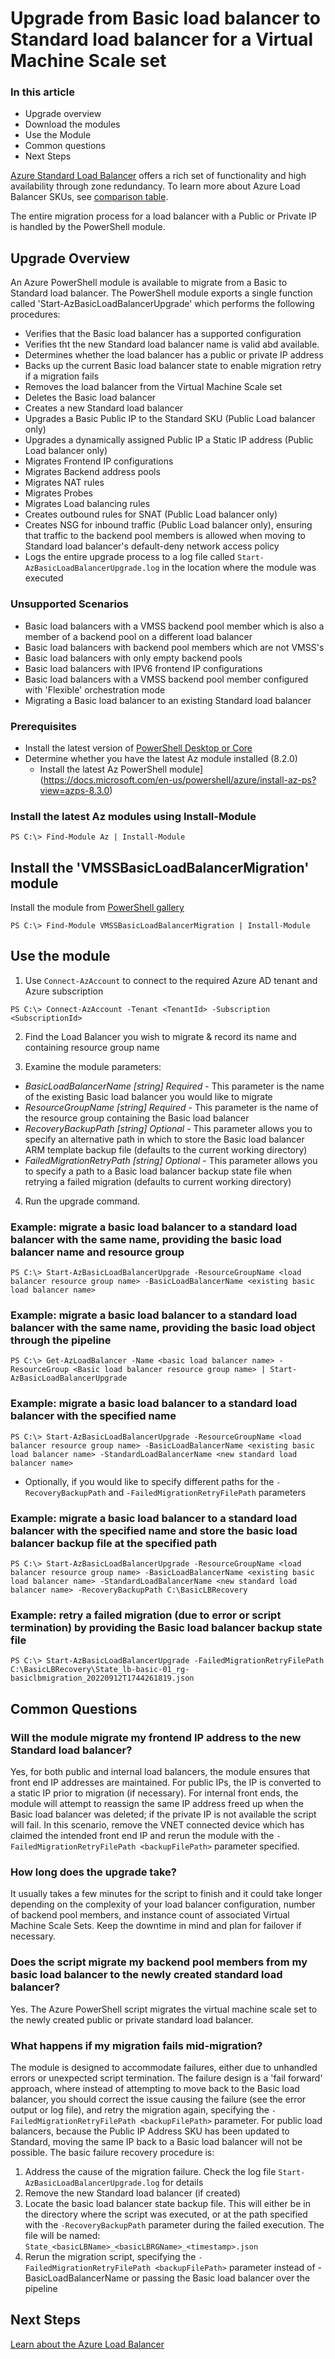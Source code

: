 # Upgrade from Basic load balancer to Standard load balancer for a Virtual Machine Scale set

### In this article
  - Upgrade overview
  - Download the modules
  - Use the Module
  - Common questions
  - Next Steps

[Azure Standard Load Balancer](https://docs.microsoft.com/en-us/azure/load-balancer/load-balancer-overview) offers a rich set of functionality and high availability through zone redundancy. To learn more about Azure Load Balancer SKUs, see [comparison table](https://docs.microsoft.com/en-us/azure/load-balancer/skus#skus).

The entire migration process for a load balancer with a Public or Private IP is handled by the PowerShell module. 

## Upgrade Overview

An Azure PowerShell module is available to migrate from a Basic to Standard load balancer. The PowerShell module exports a single function called 'Start-AzBasicLoadBalancerUpgrade' which performs the following procedures:

- Verifies that the Basic load balancer has a supported configuration
- Verifies tht the new Standard load balancer name is valid abd available.
- Determines whether the load balancer has a public or private IP address
- Backs up the current Basic load balancer state to enable migration retry if a migration fails
- Removes the load balancer from the Virtual Machine Scale set
- Deletes the Basic load balancer
- Creates a new Standard load balancer 
- Upgrades a Basic Public IP to the Standard SKU (Public Load balancer only)
- Upgrades a dynamically assigned Public IP a Static IP address (Public Load balancer only)
- Migrates Frontend IP configurations
- Migrates Backend address pools
- Migrates NAT rules
- Migrates Probes
- Migrates Load balancing rules
- Creates outbound rules for SNAT (Public Load balancer only)
- Creates NSG for inbound traffic (Public Load balancer only), ensuring that traffic to the backend pool members is allowed when moving to Standard load balancer's default-deny network access policy
- Logs the entire upgrade process to a log file called `Start-AzBasicLoadBalancerUpgrade.log` in the location where the module was executed

### Unsupported Scenarios

- Basic load balancers with a VMSS backend pool member which is also a member of a backend pool on a different load balancer
- Basic load balancers with backend pool members which are not VMSS's
- Basic load balancers with only empty backend pools
- Basic load balancers with IPV6 frontend IP configurations
- Basic load balancers with a VMSS backend pool member configured with 'Flexible' orchestration mode
- Migrating a Basic load balancer to an existing Standard load balancer

### Prerequisites

- Install the latest version of [PowerShell Desktop or Core ](https://docs.microsoft.com/en-us/powershell/scripting/install/installing-powershell?view=powershell-7.2)
- Determine whether you have the latest Az module installed (8.2.0)
  - Install the latest Az PowerShell module](https://docs.microsoft.com/en-us/powershell/azure/install-az-ps?view=azps-8.3.0)

### Install the latest Az modules using Install-Module

```
PS C:\> Find-Module Az | Install-Module
```

## Install the 'VMSSBasicLoadBalancerMigration' module

Install the module from [PowerShell gallery](https://www.powershellgallery.com/packages/AzureVMSSLoadBalancerUpgrade/0.1.0)

```
PS C:\> Find-Module VMSSBasicLoadBalancerMigration | Install-Module
```

## Use the module

1. Use `Connect-AzAccount` to connect to the required Azure AD tenant and Azure subscription 

```
PS C:\> Connect-AzAccount -Tenant <TenantId> -Subscription <SubscriptionId> 
```

2. Find the Load Balancer you wish to migrate & record its name and containing resource group name

3. Examine the module parameters:
- *BasicLoadBalancerName [string] Required* - This parameter is the name of the existing Basic load balancer you would like to migrate
- *ResourceGroupName [string] Required* - This parameter is the name of the resource group containing the Basic load balancer
- *RecoveryBackupPath [string] Optional* - This parameter allows you to specify an alternative path in which to store the Basic load balancer ARM template backup file (defaults to the current working directory)
- *FailedMigrationRetryPath [string] Optional* - This parameter allows you to specify a path to a Basic load balancer backup state file when retrying a failed migration (defaults to current working directory)

4. Run the upgrade command.

### Example: migrate a basic load balancer to a standard load balancer with the same name, providing the basic load balancer name and resource group
```
PS C:\> Start-AzBasicLoadBalancerUpgrade -ResourceGroupName <load balancer resource group name> -BasicLoadBalancerName <existing basic load balancer name>
```


###  Example: migrate a basic load balancer to a standard load balancer with the same name, providing the basic load object through the pipeline
```
PS C:\> Get-AzLoadBalancer -Name <basic load balancer name> -ResourceGroup <Basic load balancer resource group name> | Start-AzBasicLoadBalancerUpgrade
```


### Example: migrate a basic load balancer to a standard load balancer with the specified name
```
PS C:\> Start-AzBasicLoadBalancerUpgrade -ResourceGroupName <load balancer resource group name> -BasicLoadBalancerName <existing basic load balancer name> -StandardLoadBalancerName <new standard load balancer name>
```

- Optionally, if you would like to specify different paths for the `-RecoveryBackupPath` and `-FailedMigrationRetryFilePath` parameters

### Example: migrate a basic load balancer to a standard load balancer with the specified name and store the basic load balancer backup file at the specified path
```
PS C:\> Start-AzBasicLoadBalancerUpgrade -ResourceGroupName <load balancer resource group name> -BasicLoadBalancerName <existing basic load balancer name> -StandardLoadBalancerName <new standard load balancer name> -RecoveryBackupPath C:\BasicLBRecovery 
``` 

### Example: retry a failed migration (due to error or script termination) by providing the Basic load balancer backup state file
```
PS C:\> Start-AzBasicLoadBalancerUpgrade -FailedMigrationRetryFilePath C:\BasicLBRecovery\State_lb-basic-01_rg-basiclbmigration_20220912T1744261819.json
``` 

## Common Questions

### Will the module migrate my frontend IP address to the new Standard load balancer? 
Yes, for both public and internal load balancers, the module ensures that front end IP addresses are maintained. For public IPs, the IP is converted to a static IP prior to migration (if necessary). For internal front ends, the module will attempt to reassign the same IP address freed up when the Basic load balancer was deleted; if the private IP is not available the script will fail. In this scenario, remove the VNET connected device which has claimed the intended front end IP and rerun the module with the `-FailedMigrationRetryFilePath <backupFilePath>` parameter specified.

### How long does the upgrade take?
It usually takes a few minutes for the script to finish and it could take longer depending on the complexity of your load balancer configuration, number of backend pool members, and instance count of associated Virtual Machine Scale Sets. Keep the downtime in mind and plan for failover if necessary.

### Does the script migrate my backend pool members from my basic load balancer to the newly created standard load balancer?
Yes. The Azure PowerShell script migrates the virtual machine scale set to the newly created public or private standard load balancer.

### What happens if my migration fails mid-migration? 
The module is designed to accommodate failures, either due to unhandled errors or unexpected script termination. The failure design is a 'fail forward' approach, where instead of attempting to move back to the Basic load balancer, you should correct the issue causing the failure (see the error output or log file), and retry the migration again, specifying the `-FailedMigrationRetryFilePath <backupFilePath>` parameter. For public load balancers, because the Public IP Address SKU has been updated to Standard, moving the same IP back to a Basic load balancer will not be possible. The basic failure recovery procedure is:
  1. Address the cause of the migration failure. Check the log file `Start-AzBasicLoadBalancerUpgrade.log` for details
  1. Remove the new Standard load balancer (if created)
  1. Locate the basic load balancer state backup file. This will either be in the directory where the script was executed, or at the path specified with the `-RecoveryBackupPath` parameter during the failed execution. The file will be named: `State_<basicLBName>_<basicLBRGName>_<timestamp>.json`
  1. Rerun the migration script, specifying the `-FailedMigrationRetryFilePath <backupFilePath>` parameter instead of -BasicLoadBalancerName or passing the Basic load balancer over the pipeline

## Next Steps
[Learn about the Azure Load Balancer](https://docs.microsoft.com/en-us/azure/load-balancer/load-balancer-overview)
